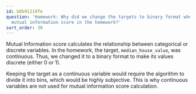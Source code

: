 ```yaml
---
id: b8b91119fe
question: 'Homework: Why did we change the targets to binary format when calculating
  mutual information score in the homework?'
sort_order: 30
---
```


Mutual Information score calculates the relationship between categorical or discrete variables. In the homework, the target, `median_house_value`, was continuous. Thus, we changed it to a binary format to make its values discrete (either 0 or 1).

Keeping the target as a continuous variable would require the algorithm to divide it into bins, which would be highly subjective. This is why continuous variables are not used for mutual information score calculation.